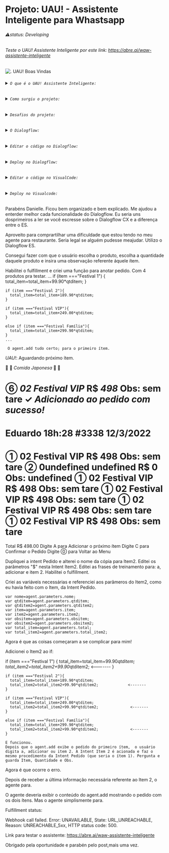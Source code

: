 # Projeto: UAU! - Assistente Inteligente para Whastsapp
###### ⚠️status: Developing <br> 

###### Teste o UAU! Assistente Inteligente por este link: https://abre.ai/waw-assistente-inteligente

![. UAU! Boas Vindas](gs://us.artifacts.wow-xesv.appspot.com/index_UAU.jpeg)


###### <details><summary>``` O que é o UAU! Assistente Inteligente: ```</summary><br> Este projeto consiste em um agente de resposta automática por Whatsapp, com as seguintes funções:<br><br>Atender o Cliente: Dar as boas vindas e mostrar as opções;<br>Anotar o nome do cliente;<br>Anotar ítem do pedido: Ítem e quantidade na comanda;<br>Somar o valor do ítem;<br>Calcular o Pedido: Somar os valores dos ítens da comanda;<br>Obter dados para entrega: Endereço completo e Contato alternativo;<br>Confirmar o Pedido;<br>Formatar o Pedido estilo Cupom Fiscal;<br>Acompanhar a Entrega;<br>Finalizar Atendimento;<br>Pós Venda;<br>Localização por IP;<br>Endereço por CEP;<br>Novas idéais e funções continuam surgindo!<br> </a>
</details>

###### <details><summary>``` Como surgiu o projeto: ```</summary> <br> Este projeto surgiu da necessidade que tivemos, de atender todos os clientes do restaurante janonês que eu trabalhava; como garçom, apenas por whatsapp.<br>Isto ocorreu no início da pandemia; quando o restaurante fechou para atendimento presencial, passando a funcionar somente por delivery.<br>Naquele momento, o restaurante tinha cadastro apenas no Ifood, recebia poucos pedidos por esta plataforma, e as taxas de entrega e da plataforma diminuiam o lucro.<br>Além disso, a maioria dos pedidos eram recebidos por Whatapp.</a> <br></details>

###### <details><summary>``` Desafios do projeto: ```</summary> <br> O maior desafio foi que eu não sabia nada de programação, ainda.<br> Outro desafio foi desenvolver para o Whatsapp, que não tem integração com o Diologflow da Goolge.</a> <br>
</details>

###### <details><summary>``` O Dialogflow: ```</summary> <br> O Dialogflow é uma plataforma de compreensão de linguagem natural usada para projetar e integrar uma interface de usuário conversacional em aplicativos móveis, aplicativos da web, dispositivos, bots, sistemas de resposta de voz interativos e usos relacionados<br><br>Desenvolvida pela Speaktoit e lançada em setembro de 2014 como api.ai, foi comprada pelo Google em 2016. Em outubro de 2017, foi renomeada de api.ai para Dialogflow.<br><br>A plataforma de desenvolvimento do Dialogflow é online e pode ser acessada através do site: https://cloud.google.com/dialogflow/?hl=pt-br<br><br>Documentação do Dialogflow: https://cloud.google.com/dialogflow/docs/<br><br> Página inicial do Dialogflow: https://cloud.google.com/dialogflow/?hl=pt-br<br><br>Primeiros passos no Dialogflow: https://labs.bawi.io/primeiros-passos-no-dialogflow-50ecb2ab715f<br><br>Dialogflow (api.ai) – Breve introdução da plataforma: https://medium.com/botsbrasil/api-ai-breve-introdu%C3%A7%C3%A3o-da-plataforma-ecb2d77107a2<br><br>Por meio dela, é possível criar chatbots para controlar dispositivos IoT, automatizar atendimentos, dentre outras utilidades.<br><br> Roda dentro da Google Cloud Plataform, utiliza os recursos da Google Cloud; como Cloud Storage, Cloud Functions, AI e Machine Learning. É possível editar e fazer deploy do código e adicionar funções como soma de valores e busda por CEP, por exemplo<br>https://cloud.google.com/storage<br>https://cloud.google.com/functions<br>https://cloud.google.com/products/ai<br><br>Todos os Produtos Google Cloud Plataform: https://cloud.google.com/products<br><br> A parte mais básica do assistente, como apresentar o menu, informações ou os links para o cardápio interativo; por exemplo, podem ser criados sem a necessidade de habilitar edição do código. Inclusive, é possível criar frases de treinamento e estruturas simples de conversação diretamente em alguns "auto responder" para whatsapp.<br><br>Site:<br>https://www.embarcados.com.br/ <br><br>Dialogflow – Plataforma para desenvolvimento de ChatBots (Embarcados): https://www.embarcados.com.br/dialogflow-plataforma-para-desenvolvimento-de-chatbots/ <br><br> Curso DialogFlow: Domine a Criação de Assistentes Virtuais.<br>https://abre.ai/curso-dialogflow<br><br>Para criar, treinar e programar um agente de conversação no Dialogflow, é necessário criar uma conta na plataforma da Google -> Google Cloud Plataform:<br>https://cloud.google.com/google/dialogflow<br><br>Produtos de nível Gratuito Google Cloud:<br>https://cloud.google.com/free/docs/gcp-free-tier/#cloud-functions<br><br>Calculadora de Preços Google Cloud:<br>https://cloud.google.com/products/calculator</a>
</details>

###### <details><summary>``` Editar o código no Dialogflow: ```</summary> <br>Para poder editar o código é necessário criar uma Conta de Serviço na Google Cloud Plataform e Ativar a Conta de Faturamento, ao inserir os dados do cartão de crédito.<br><br>O código pode ser editado e novas funções podem ser adicionadas, e o deploy pode ser feito, tanto no próprio Dialogflow, pelo Inline Editor, quanto no Glitch ou no Visualcode; por exemplo. <br></a>
</details>

###### <details><summary>``` Deploy no Dialogflow: ```</summary> <br>Tempo Deploy Mínimo: 01:17s;<br>Tempo Deploy Máximo: 02:24s <br></a>
</details>

###### <details><summary>``` Editar o código no VisualCode: ```</summary><br>1 - Baixar o agente:<br>1.1 - Habilitar o Inline Editor;<br>1.2 - Clicar no ícone para download;<br>2 - Criar uma pasta com o nome do projeto;<br>3 - Extrair os arquivos do agente .zip baixado;<br>4 - Abrir o Visualcode e abrir a pasta do projeto criada.<br>5 - Conectar ao Firebase:<br>5.1 - Criar um novo projeto no firebase e confirmar Plano de Faturamento Firebase.<br>Preços Firebase: (tem nível gratuito)<br>https://firebase.google.com/pricing?authuser=0&hl=pt<br>5.2 - Criar novo fornecedor para e-mail, em métodos de autenticação de login, no console do Firebase.<br>https://console.firebase.google.com<br>6 - Abrir o terminal do Visualcode;<br>7 - comando: firebase login<br>Already logged in as ... (email)<br>8 - comando: firebase init<br>Are you ready to proceed? Y<br>9 -  Desça com a seta até:<br>( ) Hosting: Configure files for Firebase Hosting and (optionally) set up GitHub Action deploys<br>Selecione esta opção com a tecla spaço, depois Enter.<br>10 - > Use an existing project<br>11 - Selecione o projeto;<br>12 - ? What do you want to use as your public directory? (public) Enter <br>13 - ? Configure as a single-page app (rewrite all urls to /index.html)? (y/N) N<br>14 - ? Set up automatic builds and deploys with GitHub? (y/N) y <br>  Wrote public/404.html<br>  Wrote public/index.html  (criou estes dois arquivos)<br>i  Detected a .git folder at C:\...\Project_Whats-WOW<br>i  Authorizing with GitHub to upload your service account to a GitHub repository's secrets store.<br>15 - Abrirá automaticamente a página para login no Github.<br>Copie o link e cole no browser caso não abra a página de login automaticamente.<br>Success! Logged into GitHub as EduhRodrigues<br>16 - ? For which GitHub repository would you like to set up a GitHub workflow? (format: user/repository)   EduhRodrigues/Project_Whats-WOW <br>⠏ Retrieving a service account.<br>17 - ? Set up the workflow to run a build script before every deploy? (y/N)  N <br>Created workflow file C:\...\Project_Whats-WOW\.github/workflows/firebase-hosting-pull-request.yml<br>18 - ? Set up automatic deployment to your site's live channel when a PR is merged? (Y/n)  N <br>i  Action required: Visit this URL to revoke authorization for the Firebase CLI GitHub OAuth App:<br>https://github.com/settings/connections/applications/...<br>i  Action required: Push any new workflow file(s) to your repo<br>i  Writing configuration info to firebase.json...<br>i  Writing project information to .firebaserc...<br>i  Writing gitignore file to .gitignore...<br>Firebase initialization complete!<br></a>
</details>


### 

###### <details><summary>``` Deploy no Visualcode: ```</summary><br>1 - comando: firebase projects:list<br>Project Display Name │-----------Project ID   │ Project Number │ Resource Location ID<br>-------------wow-kaht │ wow-kaht (current) │ 455679832516   │ [Not specified]<br>2 - Copie o Project ID do protejo. Neste caso: wow-kaht (current)<br>3 - Entre no arquivo package.json e encontre:<br>"deploy": "firebase deploy --only functions:dialogflowFirebaseFulfillment"<br>4 - Adicione lá final, dentro das aspas, o seguinte:<br>--ProjectID<br>ProjectID é o que foi copiado anteriormente. Apenas cole, ou digite.<br>Neste caso fica assim:<br>"deploy": "firebase deploy --only functions:dialogflowFirebaseFulfillment --project wow-kaht (current)"<br>5 - Salve o arquivo.<br>6 - comando: npm run deploy<br>PS C:\...\Project_Whats-WOW><br>Pronto. Deploy concluído com sucesso.<br>Para conferir, veja as alterações feitas no Visualcode alteradas<br>no Inline Editor do Dialogflow.<br>Se o deploy ocorreu com suceeso,<br>aparece uma URL no Webhook do Fulfillment, como esta:<br>https://us-central1-wow-kaht.cloudfunctions.net/dialogflowFirebaseFulfillment<br></a> 
</details>




Parabéns Danielle. Ficou bem organizado e bem explicado. Me ajudou a enterder melhor cada funcionalidade do Dialogflow. Eu seria uns dosprimeiros a ler se você escresse sobre o Dialogflow CX e a diferença entre o ES.

Aproveito para comprartilhar uma dificuldade que estou tendo no meu agente para restaurante. Seria legal se alguém pudesse meajudar. Utilizo o Dialogflow ES.

Consegui fazer com que o usuário escolha o produto, escolha a quantidade daquele produto e insira uma observação referente áquele ítem.

Habilitei o fulfillment e criei uma função para anotar pedido. Com 4 produtos pra testar.
...
if (item ==="Festival 1") {
      total_item=total_item+99.90*qtditem;
    } 
    
    if (item ==="Festival 2"){
      total_item=total_item+189.90*qtditem;
    } 
    
    if (item ==="Festival VIP"){
      total_item=total_item+249.00*qtditem;
    }
    
    else if (item ==="Festival Família"){
      total_item=total_item+299.90*qtditem;
    }
    ...

     O agent.add tudo certo; para o primeiro ítem.

*UAU!*: Aguardando próximo ítem. 

🍣 🦐 *Comida Japonesa* 🦐 🍣 

⑥ *02 Festival VIP* R$ *498* 
Obs: sem tare
✓ *Adicionado ao pedido com sucesso!* 
=================================
Eduardo 18h:28 #3338 12/3/2022 
=================================
① 02 Festival VIP R$ 498
 Obs: sem tare
② 0undefined undefined R$ 0 
Obs: undefined
① 02 Festival VIP R$ 498 
Obs: sem tare
① 02 Festival VIP R$ 498
Obs: sem tare
① 02 Festival VIP R$ 498
Obs: sem tare
① 02 Festival VIP R$ 498 
Obs: sem tare
================================
Total                          R$  498.00
Digite A para Adicionar o próximo ítem 
Digite C para Confirmar o Pedido 
Digite ⓪ para Voltar ao Menu

Dupliquei a intent Pedido e alterei o nome da cópia para Item2.
Editei os parâmetros "$" nesta Intent Item2. Editei as frases de treinamento para: a, adicionar e item 2. Habilitei o fulfillment.

Criei as variáveis necessárias e referenciei aos parâmeros do Item2, como eu havia feito com o Item, da Intent Pedido.

    var nome=agent.parameters.nome;
    var qtditem=agent.parameters.qtditem;
    var qtditem2=agent.parameters.qtditem2;
    var item=agent.parameters.item;
    var item2=agent.parameters.item2;
    var obsitem=agent.parameters.obsitem;
    var obsitem2=agent.parameters.obsitem2;
    var total_item=agent.parameters.total;
    var total_item2=agent.parameters.total_item2;

Agora é que as coisas começaram a se complicar para mim!

Adicionei o Item2 ao if:

if (item ==="Festival 1") {
      total_item=total_item+99.90*qtditem;
      total_item2=total_item2+99.90*qtditem2;            <-------
    } 
    
    if (item ==="Festival 2"){
      total_item=total_item+189.90*qtditem;
      total_item2=total_item2+99.90*qtditem2;             <-------
    } 
    
    if (item ==="Festival VIP"){
      total_item=total_item+249.00*qtditem;
      total_item2=total_item2+99.90*qtditem2;              <-------
    }
    
    else if (item ==="Festival Família"){
      total_item=total_item+299.90*qtditem;
      total_item2=total_item2+99.90*qtditem2;              <-------
    }

    E funcionou. 
    Depois que o agent.add exibe o pedido do primeiro ítem,  o usuário digita a, adicionar ou item 2. A Intent Item 2 é acionada e faz o mesmo procedimento da Intent Pedido (que seria o ítem 1). Pergunta e guarda Item, Quantidade e Obs.

 Agora é que ocorre o erro.

Depois de receber a última informação necessária referente ao Item 2, o agente para.

O agente deveria exibir o conteúdo do agent.add mostrando o pedido com os dois ítens. Mas o agente simplismente para.

Fulfillment status: 

Webhook call failed. Error: UNAVAILABLE, State: URL_UNREACHABLE, Reason: UNREACHABLE_5xx, HTTP status code: 500.

Link para testar o assistente: https://abre.ai/waw-assistente-inteligente

Obrigado pela oportunidade e parabén pelo post,mais uma vez.
